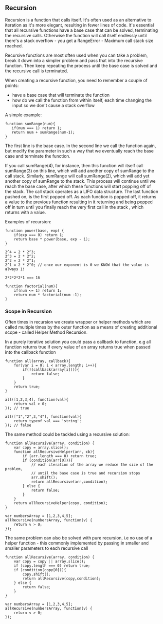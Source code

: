 ## Recursion
Recursion is a function that calls itself. It's often used as an alternative to iteration as it's more elegant, resulting in fewer lines of code.
It's essential that all recursive functions have a base case that can be solved, terminating the recursive calls. 
Otherwise the function will call itself endlessly until there's a stack overflow - you get a RangeError - Maximum call stack size reached.

Recursive functions are most often used when you can take a problem, break it down into a simpler problem and pass that into the recursive function.
Then keep repeating the process until the base case is solved and the recursive call is terminated.

When creating a recursive function, you need to remember a couple of points:
 * have a base case that will terminate the function
 * how do we call the function from within itself, each time changing the input so we don't cause a stack overflow

A simple example:

    function sumRange(num){
       if(num === 1) return 1; 
       return num + sumRange(num-1);
    }
The first line is the base case. In the second line we call the function again, but modify the parameter in such a way 
that we eventually reach the base case and terminate the function.

If you call sumRange(4), for instance, then this function will itself call sumRange(3) on this line, 
which will add another copy of sumRange to the call stack. Similarly, sumRange will call sumRange(2), 
which will add yet another copy of sumRange to the stack. This process will continue until we reach the 
base case, after which these functions will start popping off of the stack. The call stack operates as a LIFO data structure.
The last function pushed on, is the first popped off. As each function is popped off, it returns a value to the previous function
resulting in it returning and being popped off in turn until you finally reach the very first call in the stack , which returns with a value.

Examples of recursion:

    function power(base, exp) {
        if(exp === 0) return 1;
        return base * power(base, exp - 1);
    }
    
    2^4 = 2 * 2^3;
    2^3 = 2 * 2^2;
    2^2 = 2 * 2^1;
    2^1 = 2 * 2^0; // once our exponent is 0 we KNOW that the value is always 1!
    
    2*2*2*2*1 === 16 
    
    function factorial(num){
        if(num <= 1) return 1;
        return num * factorial(num -1);
    }
    
### Scope in Recursion
Often times in recursion we create wrapper or helper methods which are called multiple times by the outer function as a means 
of creating additional scope - called Helper Method Recursion.

In a purely iterative solution you could pass a callback to function, e.g all function returns true if every value of an array returns true when passed into the callback function
    
    function all(array, callback){
        for(var i = 0; i < array.length; i++){
            if(!(callback(array[i]))){
                return false;
            }
        }
        return true;
    }
    
    all([1,2,3,4], function(val){
        return val > 0;
    }); // true
    
    all(["1","2",3,"4"], function(val){
        return typeof val === 'string';
    }); // false
    
The same method could be tackled using a recursive solution:
    
    function allRecursive(array, condition) {
        var copy = array.slice();  
        function allRecursiveHelper(arr, cb){
            if (arr.length === 0) return true;
            if (condition(arr[0])){
                // each iteration of the array we reduce the size of the problem, 
                // until the base case is true and recursion stops
                arr.shift();
                return allRecursive(arr,condition); 
            } else {
                return false;
            }
        }
        return allRecursiveHelper(copy, condition);
    }
    
    var numbersArray = [1,2,3,4,5];
    allRecursive(numbersArray, function(v) {
        return v > 0;
    });
    
The same problem can also be solved with pure recursion, i.e no use of a helper function - this commonly implemented by passing in smaller and smaller parameters to each recursive call
 
    function allRecursive(array, condition) {
        var copy = copy || array.slice();
        if (copy.length === 0) return true;
        if (condition(copy[0])){
            copy.shift();
            return allRecursive(copy,condition);
        } else {
            return false;
        }
    }
    
    var numbersArray = [1,2,3,4,5];
    allRecursive(numbersArray, function(v) {
        return v > 0;
    }); 
 